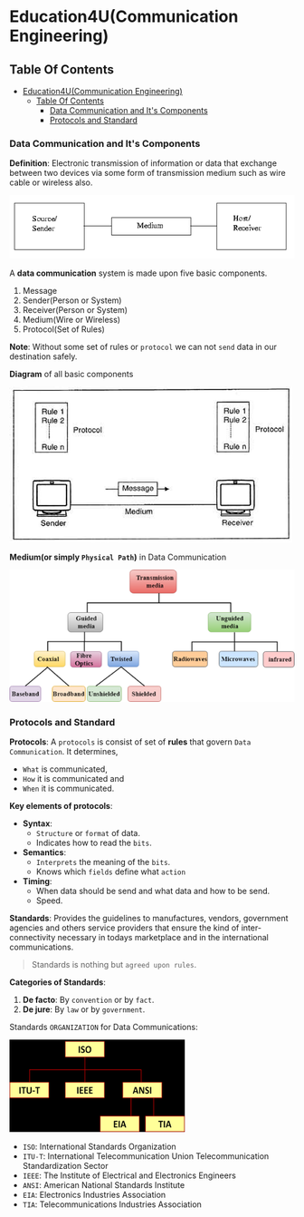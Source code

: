 # Education4U(Communication Engineering)

## Table Of Contents

- [Education4U(Communication Engineering)](#education4ucommunication-engineering)
  - [Table Of Contents](#table-of-contents)
    - [Data Communication and It's Components](#data-communication-and-its-components)
    - [Protocols and Standard](#protocols-and-standard)

### Data Communication and It's Components

**Definition**: Electronic transmission of information or data that exchange between two devices via some form of transmission medium such as wire cable or wireless also.

![images](images/1.png)

A **data communication** system is made upon five basic components.

1. Message
2. Sender(Person or System)
3. Receiver(Person or System)
4. Medium(Wire or Wireless)
5. Protocol(Set of Rules)

**Note**: Without some set of rules or `protocol` we can not `send` data in our destination safely.

**Diagram** of all basic components

![images](images/2.png)

**Medium(or simply `Physical Path`)** in Data Communication

![images](images/3.png)

### Protocols and Standard

**Protocols**: A `protocols` is consist of set of **rules** that govern `Data Communication`. It determines,

- `What` is communicated,
- `How` it is communicated and
- `When` it is communicated.

**Key elements of protocols**:

- **Syntax**:
  - `Structure` or `format` of data.
  - Indicates how to read the `bits`.
- **Semantics**:
  - `Interprets` the meaning of the `bits`.
  - Knows which `fields` define what `action`
- **Timing**:
  - When data should be send and what data and how to be send.
  - Speed.

**Standards**: Provides the guidelines to manufactures, vendors, government agencies and others service providers that ensure the kind of inter-connectivity necessary in todays marketplace and in the international communications.

> Standards is nothing but `agreed upon rules`.

**Categories of Standards**:

1. **De facto**: By `convention` or by `fact`.
2. **De jure**: By `law` or by `government`.

Standards `ORGANIZATION` for Data Communications:

![images](images/4.png)

- `ISO`: International Standards Organization
- `ITU-T`: International Telecommunication Union Telecommunication Standardization Sector
- `IEEE`: The Institute of Electrical and Electronics Engineers
- `ANSI`: American National Standards Institute
- `EIA`: Electronics Industries Association
- `TIA`: Telecommunications Industries Association
